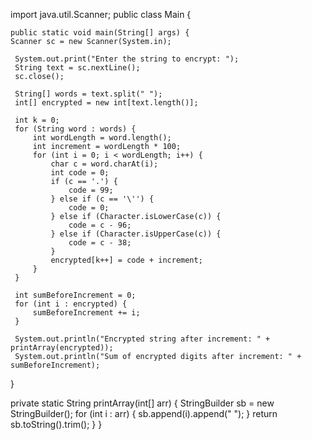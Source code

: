 import java.util.Scanner;
public class Main {

	public static void main(String[] args) {
	Scanner sc = new Scanner(System.in);
	
     System.out.print("Enter the string to encrypt: ");
     String text = sc.nextLine();
     sc.close();

     String[] words = text.split(" ");
     int[] encrypted = new int[text.length()];
     
     int k = 0;
     for (String word : words) {
         int wordLength = word.length();
         int increment = wordLength * 100;
         for (int i = 0; i < wordLength; i++) {
             char c = word.charAt(i);
             int code = 0;
             if (c == '.') {
                 code = 99;
             } else if (c == '\'') {
                 code = 0;
             } else if (Character.isLowerCase(c)) {
                 code = c - 96;
             } else if (Character.isUpperCase(c)) {
                 code = c - 38;
             }
             encrypted[k++] = code + increment;
         }
     }

     int sumBeforeIncrement = 0;
     for (int i : encrypted) {
         sumBeforeIncrement += i;
     }

     System.out.println("Encrypted string after increment: " + printArray(encrypted));
     System.out.println("Sum of encrypted digits after increment: " + sumBeforeIncrement);
 }

 private static String printArray(int[] arr) {
     StringBuilder sb = new StringBuilder();
     for (int i : arr) {
         sb.append(i).append(" ");
     }
     return sb.toString().trim();
	}
}

